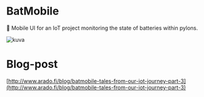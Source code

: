 # BatMobile
📱 Mobile UI for an IoT project monitoring the state of batteries within pylons.


![kuva](https://static1.squarespace.com/static/572b0ce1859fd07e6b99bb1e/t/587a9635d482e9504a1fa8d7/1484428875759)

# Blog-post
[http://www.arado.fi/blog/batmobile-tales-from-our-iot-journey-part-3](http://www.arado.fi/blog/batmobile-tales-from-our-iot-journey-part-3)
